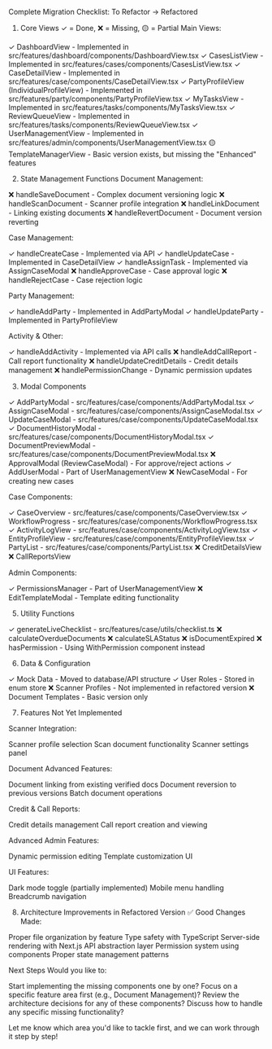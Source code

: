 Complete Migration Checklist: To Refactor → Refactored
1. Core Views ✓ = Done, ❌ = Missing, 🟡 = Partial
Main Views:

✓ DashboardView - Implemented in src/features/dashboard/components/DashboardView.tsx
✓ CasesListView - Implemented in src/features/cases/components/CasesListView.tsx
✓ CaseDetailView - Implemented in src/features/case/components/CaseDetailView.tsx
✓ PartyProfileView (IndividualProfileView) - Implemented in src/features/party/components/PartyProfileView.tsx
✓ MyTasksView - Implemented in src/features/tasks/components/MyTasksView.tsx
✓ ReviewQueueView - Implemented in src/features/tasks/components/ReviewQueueView.tsx
✓ UserManagementView - Implemented in src/features/admin/components/UserManagementView.tsx
🟡 TemplateManagerView - Basic version exists, but missing the "Enhanced" features

2. State Management Functions
Document Management:

❌ handleSaveDocument - Complex document versioning logic
❌ handleScanDocument - Scanner profile integration
❌ handleLinkDocument - Linking existing documents
❌ handleRevertDocument - Document version reverting

Case Management:

✓ handleCreateCase - Implemented via API
✓ handleUpdateCase - Implemented in CaseDetailView
✓ handleAssignTask - Implemented via AssignCaseModal
❌ handleApproveCase - Case approval logic
❌ handleRejectCase - Case rejection logic

Party Management:

✓ handleAddParty - Implemented in AddPartyModal
✓ handleUpdateParty - Implemented in PartyProfileView

Activity & Other:

✓ handleAddActivity - Implemented via API calls
❌ handleAddCallReport - Call report functionality
❌ handleUpdateCreditDetails - Credit details management
❌ handlePermissionChange - Dynamic permission updates

3. Modal Components

✓ AddPartyModal - src/features/case/components/AddPartyModal.tsx
✓ AssignCaseModal - src/features/case/components/AssignCaseModal.tsx
✓ UpdateCaseModal - src/features/case/components/UpdateCaseModal.tsx
✓ DocumentHistoryModal - src/features/case/components/DocumentHistoryModal.tsx
✓ DocumentPreviewModal - src/features/case/components/DocumentPreviewModal.tsx
❌ ApprovalModal (ReviewCaseModal) - For approve/reject actions
✓ AddUserModal - Part of UserManagementView
❌ NewCaseModal - For creating new cases



Case Components:

✓ CaseOverview - src/features/case/components/CaseOverview.tsx
✓ WorkflowProgress - src/features/case/components/WorkflowProgress.tsx
✓ ActivityLogView - src/features/case/components/ActivityLogView.tsx
✓ EntityProfileView - src/features/case/components/EntityProfileView.tsx
✓ PartyList - src/features/case/components/PartyList.tsx
❌ CreditDetailsView
❌ CallReportsView

Admin Components:

✓ PermissionsManager - Part of UserManagementView
❌ EditTemplateModal - Template editing functionality

5. Utility Functions

✓ generateLiveChecklist - src/features/case/utils/checklist.ts
❌ calculateOverdueDocuments
❌ calculateSLAStatus
❌ isDocumentExpired
❌ hasPermission - Using WithPermission component instead

6. Data & Configuration

✓ Mock Data - Moved to database/API structure
✓ User Roles - Stored in enum store
❌ Scanner Profiles - Not implemented in refactored version
❌ Document Templates - Basic version only

7. Features Not Yet Implemented

Scanner Integration:

Scanner profile selection
Scan document functionality
Scanner settings panel


Document Advanced Features:

Document linking from existing verified docs
Document reversion to previous versions
Batch document operations


Credit & Call Reports:

Credit details management
Call report creation and viewing


Advanced Admin Features:

Dynamic permission editing
Template customization UI


UI Features:

Dark mode toggle (partially implemented)
Mobile menu handling
Breadcrumb navigation



8. Architecture Improvements in Refactored Version
✅ Good Changes Made:

Proper file organization by feature
Type safety with TypeScript
Server-side rendering with Next.js
API abstraction layer
Permission system using components
Proper state management patterns

Next Steps
Would you like to:

Start implementing the missing components one by one?
Focus on a specific feature area first (e.g., Document Management)?
Review the architecture decisions for any of these components?
Discuss how to handle any specific missing functionality?

Let me know which area you'd like to tackle first, and we can work through it step by step!
